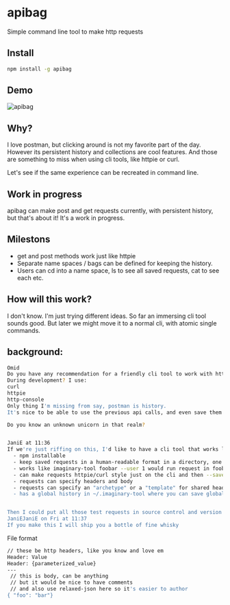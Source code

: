 # apibag
Simple command line tool to make http requests

## Install

```bash
npm install -g apibag
```
## Demo 
![apibag](https://cloud.githubusercontent.com/assets/7697632/24894708/af3d5b76-1e7b-11e7-9247-b2026ca196b9.gif)

## Why?
I love postman, but clicking around is not my favorite part of the day. However its persistent history and collections are cool features. And those are something to miss when using cli tools, like httpie or curl.

Let's  see if the same experience can be recreated in command line.

## Work in progress

apibag can make post and get requests currently, with persistent history, but that's about it! It's a work in progress.

## Milestons
  * get and post methods work just like httpie
  * Separate name spaces / bags can be defined for keeping the history.
  * Users can cd into a name space, ls to see all saved requests, cat to see each etc.


## How will this work?

I don't know. I'm just trying different ideas. So far an immersing cli tool sounds good. But later we might move it to a normal cli, with atomic single commands.

## background:
```bash
Omid
Do you have any recommendation for a friendly cli tool to work with http end points?
During development? I use:
curl
httpie
http-console
Only thing I'm missing from say, postman is history.
It's nice to be able to use the previous api calls, and even save them for ever.

Do you know an unknown unicorn in that realm?


JaniE at 11:36
If we're just riffing on this, I'd like to have a cli tool that works like:
  - npm installable
  - keep saved requests in a human-readable format in a directory, one per file, and can be parameterized and parameters provided on command line tool
  - works like imaginary-tool foobar --user 1 would run request in foobar.txt (or whatever format) and fill in template paremeter {user}
  - can make requests httpie/curl style just on the cli and then --save to imaginary-tool file format for later use
  - requests can specify headers and body
  - requests can specify an "archetype" or a "template" for shared headers for all of them, so they don't need to be duplicated (e.g. if I want all my requests to be json with certain headers)
  - has a global history in ~/.imaginary-tool where you can save global templates for cross-project user


Then I could put all those test requests in source control and version them properly, which you can do with postman, but the format is not super readable
JaniEJaniE on Fri at 11:37
If you make this I will ship you a bottle of fine whisky

```

File format

```bash
// these be http headers, like you know and love em
Header: Value
Header: {parameterized_value}
---
 // this is body, can be anything
 // but it would be nice to have comments
 // and also use relaxed-json here so it's easier to author
{ "foo": "bar"}
```

